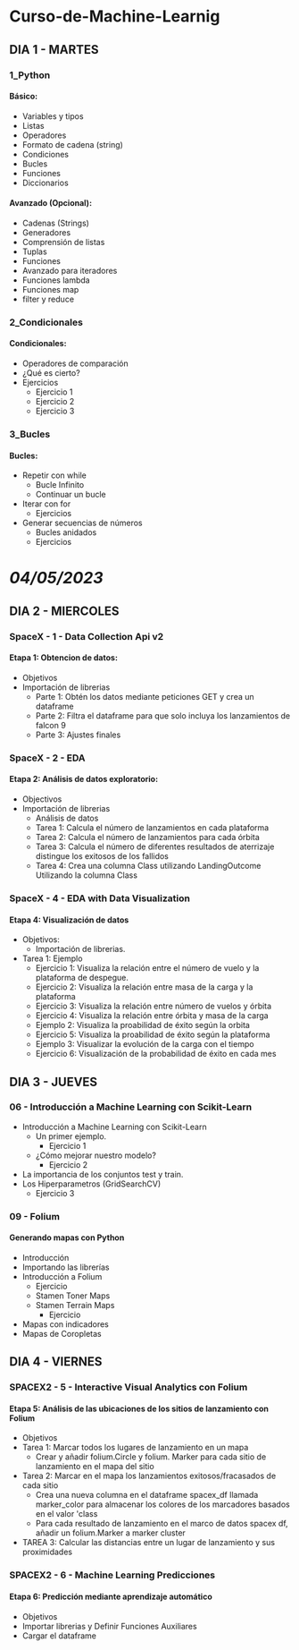 # Curso-de-Machine-Learnig

## DIA 1 - MARTES

### 1_Python
  #### Básico:
  
+ Variables y tipos
+ Listas
+ Operadores
+ Formato de cadena (string)
+ Condiciones
+ Bucles
+ Funciones
+ Diccionarios

 #### Avanzado (Opcional):
    
+ Cadenas (Strings)
+ Generadores
+ Comprensión de listas
+ Tuplas
+ Funciones
+ Avanzado para iteradores
+ Funciones lambda
+ Funciones map
+ filter y reduce

### 2_Condicionales
  #### Condicionales:
   
+ Operadores de comparación
+ ¿Qué es cierto?
+ Ejercicios
  + Ejercicio 1
  + Ejercicio 2
  + Ejercicio 3

### 3_Bucles
  #### Bucles:
    
+ Repetir con while
  + Bucle Infinito
  + Continuar un bucle
+ Iterar con for
  + Ejercicios
+ Generar secuencias de números
  + Bucles anidados 
  + Ejercicios

# _04/05/2023_

## DIA 2 - MIERCOLES

### SpaceX - 1 - Data Collection Api v2
  ####  Etapa 1: Obtencion de datos:
  
+ Objetivos
+ Importación de librerias
  + Parte 1: Obtén los datos mediante peticiones GET y crea un dataframe
  + Parte 2: Filtra el dataframe para que solo incluya los lanzamientos de falcon 9
  + Parte 3: Ajustes finales

### SpaceX - 2 - EDA
  #### Etapa 2: Análisis de datos exploratorio:
    
+ Objectivos
+ Importación de librerias
  + Análisis de datos
  + Tarea 1: Calcula el número de lanzamientos en cada plataforma
  + Tarea 2: Calcula el número de lanzamientos para cada órbita 
  + Tarea 3: Calcula el número de diferentes resultados de aterrizaje distingue los exitosos de los fallidos
  + Tarea 4: Crea una columna Class utilizando LandingOutcome Utilizando la columna Class

### SpaceX - 4 - EDA with Data Visualization
#### Etapa 4: Visualización de datos

+ Objetivos: 
  + Importación de librerias.
+ Tarea 1: Ejemplo 
  + Ejercicio 1: Visualiza la relación entre el número de vuelo y la plataforma de despegue. 
  + Ejercicio 2: Visualiza la relación entre masa de la carga y la plataforma
  + Ejercicio 3: Visualiza la relación entre número de vuelos y órbita
  + Ejercicio 4: Visualiza la relación entre órbita y masa de la carga 
  + Ejemplo 2: Visualiza la proabilidad de éxito según la orbita
  + Ejercicio 5: Visualiza la proabilidad de éxito según la plataforma 
  + Ejemplo 3: Visualizar la evolución de la carga con el tiempo
  + Ejercicio 6: Visualización de la probabilidad de éxito en cada mes
 
## DIA 3 - JUEVES

### 06 - Introducción a Machine Learning con Scikit-Learn

+ Introducción a Machine Learning con Scikit-Learn
  + Un primer ejemplo.
    + Ejercicio 1
  + ¿Cómo mejorar nuestro modelo?
    + Ejercicio 2
+ La importancia de los conjuntos test y train.
+ Los Hiperparametros (GridSearchCV)
   + Ejercicio 3

### 09 - Folium
  #### Generando mapas con Python

  + Introducción
+ Importando las librerías
+ Introducción a Folium
  + Ejercicio
  + Stamen Toner Maps
  + Stamen Terrain Maps
    + Ejercicio
+ Mapas con indicadores
+ Mapas de Coropletas

## DIA 4 - VIERNES

### SPACEX2 - 5 - Interactive Visual Analytics con Folium
  #### Etapa 5: Análisis de las ubicaciones de los sitios de lanzamiento con Folium

  + Objetivos
  + Tarea 1: Marcar todos los lugares de lanzamiento en un mapa
    + Crear y añadir folium.Circle y folium. Marker para cada sitio de lanzamiento en el mapa del sitio
+ Tarea 2: Marcar en el mapa los lanzamientos exitosos/fracasados de cada sitio
  + Crea una nueva columna en el dataframe spacex_df llamada marker_color para almacenar los colores de los marcadores basados en el valor 'class
  + Para cada resultado de lanzamiento en el marco de datos spacex df, añadir un folium.Marker a marker cluster 
+ TAREA 3: Calcular las distancias entre un lugar de lanzamiento y sus proximidades

### SPACEX2 - 6 - Machine Learning Predicciones
  #### Etapa 6: Predicción mediante aprendizaje automático
  
+ Objetivos
+ Importar librerias y Definir Funciones Auxiliares
+ Cargar el dataframe
